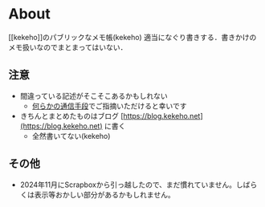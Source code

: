 # About
[[kekeho]]のパブリックなメモ帳(kekeho)
適当になぐり書きする．書きかけのメモ扱いなのでまとまってはいない．
## 注意
- 間違っている記述がそこそこあるかもしれない
	- [何らかの通信手段](https://www.kekeho.net#links)でご指摘いただけると幸いです
- きちんとまとめたものはブログ [https://blog.kekeho.net](https://blog.kekeho.net) に書く
	- 全然書いてない(kekeho)

## その他
- 2024年11月にScrapboxから引っ越したので、まだ慣れていません。しばらくは表示等おかしい部分があるかもしれません。
